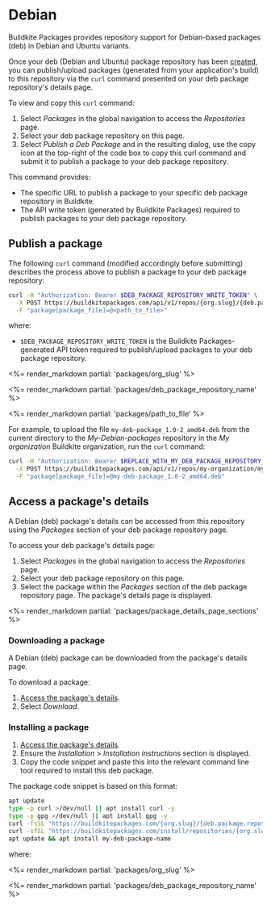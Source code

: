 # Debian

Buildkite Packages provides repository support for Debian-based packages (deb) in Debian and Ubuntu variants.

Once your deb (Debian and Ubuntu) package repository has been [created](/docs/packages/manage-repositories#create-a-repository), you can publish/upload packages (generated from your application's build) to this repository via the `curl` command presented on your deb package repository's details page.

To view and copy this `curl` command:

1. Select _Packages_ in the global navigation to access the _Repositories_ page.
1. Select your deb package repository on this page.
1. Select _Publish a Deb Package_ and in the resulting dialog, use the copy icon at the top-right of the code box to copy this curl command and submit it to publish a package to your deb package repository.

This command provides:

- The specific URL to publish a package to your specific deb package repository in Buildkite.
- The API write token (generated by Buildkite Packages) required to publish packages to your deb package repository.

## Publish a package

The following `curl` command (modified accordingly before submitting) describes the process above to publish a package to your deb package repository:

```bash
curl -H "Authorization: Bearer $DEB_PACKAGE_REPOSITORY_WRITE_TOKEN" \
  -X POST https://buildkitepackages.com/api/v1/repos/{org.slug}/{deb.package.repository.name}/packages.json \
  -F "package[package_file]=@<path_to_file>"
```

where:

- `$DEB_PACKAGE_REPOSITORY_WRITE_TOKEN` is the Buildkite Packages-generated API token required to publish/upload packages to your deb package repository.

<%= render_markdown partial: 'packages/org_slug' %>

<%= render_markdown partial: 'packages/deb_package_repository_name' %>

<%= render_markdown partial: 'packages/path_to_file' %>

For example, to upload the file `my-deb-package_1.0-2_amd64.deb` from the current directory to the _My-Debian-packages_ repository in the _My organization_ Buildkite organization, run the `curl` command:

```bash
curl -H "Authorization: Bearer $REPLACE_WITH_MY_DEB_PACKAGE_REPOSITORY_WRITE_TOKEN" \
  -X POST https://buildkitepackages.com/api/v1/repos/my-organization/my-debian-packages/packages.json \
  -F "package[package_file]=@my-deb-package_1.0-2_amd64.deb"
```

## Access a package's details

A Debian (deb) package's details can be accessed from this repository using the _Packages_ section of your deb package repository page.

To access your deb package's details page:

1. Select _Packages_ in the global navigation to access the _Repositories_ page.
1. Select your deb package repository on this page.
1. Select the package within the _Packages_ section of the deb package repository page. The package's details page is displayed.

<%= render_markdown partial: 'packages/package_details_page_sections' %>

### Downloading a package

A Debian (deb) package can be downloaded from the package's details page.

To download a package:

1. [Access the package's details](#access-a-packages-details).
1. Select _Download_.

### Installing a package

1. [Access the package's details](#access-a-packages-details).
1. Ensure the _Installation_ > _Installation instructions_ section is displayed.
1. Copy the code snippet and paste this into the relevant command line tool required to install this deb package.

The package code snippet is based on this format:

```bash
apt update
type -p curl >/dev/null || apt install curl -y
type -p gpg >/dev/null || apt install gpg -y
curl -fsSL "https://buildkitepackages.com/{org.slug}/{deb.package.repository.name}/gpgkey" | gpg --dearmor -o /etc/apt/keyrings/{org.slug}_{deb.package.repository.name}-archive-keyring.gpg
curl -sfSL "https://buildkitepackages.com/install/repositories/{org.slug}/{deb.package.repository.name}/config_file.list?source=buildkite&name=${HOSTNAME}" > /etc/apt/sources.list.d/buildkite-{org.slug}-{deb.package.repository.name}.list
apt update && apt install my-deb-package-name
```

where:

<%= render_markdown partial: 'packages/org_slug' %>

<%= render_markdown partial: 'packages/deb_package_repository_name' %>
